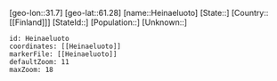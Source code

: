 ﻿---
location: [61.28,31.7]
mapzoom: [7,12] 
mapmarker: city 
type: City
tags:
- geo/City


SpocWebEntityId: 30860
isDeleted: false
confidential: public

---
[geo-lon::31.7]
[geo-lat::61.28]
[name::Heinaeluoto]
[State::]
[Country::[[Finland]]]
[StateId::]
[Population::]
[Unknown::]


```leaflet
id: Heinaeluoto
coordinates: [[Heinaeluoto]]
markerFile: [[Heinaeluoto]]
defaultZoom: 11 
maxZoom: 18
```
